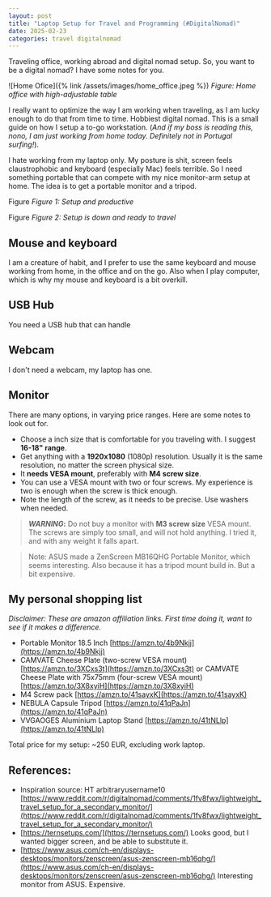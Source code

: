 ```yaml
---
layout: post
title: "Laptop Setup for Travel and Programming (#DigitalNomad)"
date: 2025-02-23
categories: travel digitalnomad
---
```


Traveling office, working abroad and digital nomad setup.
So, you want to be a digital nomad? I have some notes for you.

![Home Ofice]({% link /assets/images/home_office.jpeg %})
*Figure: Home office with high-adjustable table*

I really want to optimize the way I am working when traveling,
as I am lucky enough to do that from time to time. Hobbiest digital nomad.
This is a small guide on how I setup a to-go workstation.
(*And if my boss is reading this, nono, I am just working from home today. Definitely not in Portugal surfing!*).

I hate working from my laptop only. My posture is shit, screen feels claustrophobic and keyboard (especially Mac) feels terrible. So I need something portable that can compete with my nice monitor-arm setup at home. The idea is to get a portable monitor and a tripod.

Figure
*Figure 1: Setup and productive*

Figure
*Figure 2: Setup is down and ready to travel*

## Mouse and keyboard

I am a creature of habit, and I prefer to use the same keyboard and mouse working from home, in the office and on the go. Also when I play computer, which is why my mouse and keyboard is a bit overkill.

## USB Hub

You need a USB hub that can handle 

## Webcam

I don't need a webcam, my laptop has one.

## Monitor

There are many options, in varying price ranges. Here are some notes to look out for.

- Choose a inch size that is comfortable for you traveling with. I suggest **16-18" range**.
- Get anything with a **1920x1080** (1080p) resolution. Usually it is the same resolution, no matter the screen physical size.
- It **needs VESA mount**, preferably with **M4 screw size**.
- You can use a VESA mount with two or four screws. My experience is two is enough when the screw is thick enough.
- Note the length of the screw, as it needs to be precise. Use washers when needed.

> **_WARNING_:** Do not buy a monitor with **M3 screw size** VESA mount. The screws are simply too small, and will not hold anything. I tried it, and with any weight it falls apart.

> Note: ASUS made a ZenScreen MB16QHG Portable Monitor, which seems interesting. Also because it has a tripod mount build in. But a bit expensive.


## My personal shopping list

*Disclaimer: These are amazon affiliation links. First time doing it, want to see if it makes a difference.*

- Portable Monitor 18.5 Inch [https://amzn.to/4b9Nkjj](https://amzn.to/4b9Nkjj)
- CAMVATE Cheese Plate (two-screw VESA mount) [https://amzn.to/3XCxs3t](https://amzn.to/3XCxs3t) or 
  CAMVATE Cheese Plate with 75x75mm (four-screw VESA mount) [https://amzn.to/3X8xyiH](https://amzn.to/3X8xyiH)
- M4 Screw pack [https://amzn.to/41sayxK](https://amzn.to/41sayxK)
- NEBULA Capsule Tripod [https://amzn.to/41qPaJn](https://amzn.to/41qPaJn)
- VVGAOGES Aluminium Laptop Stand [https://amzn.to/41tNLlp](https://amzn.to/41tNLlp)

Total price for my setup: ~250 EUR, excluding work laptop.

## References:

 - Inspiration source: HT arbitraryusername10
   [https://www.reddit.com/r/digitalnomad/comments/1fv8fwx/lightweight_travel_setup_for_a_secondary_monitor/](https://www.reddit.com/r/digitalnomad/comments/1fv8fwx/lightweight_travel_setup_for_a_secondary_monitor/)
 - [https://ternsetups.com/](https://ternsetups.com/) Looks good, but I wanted bigger screen, and be able to substitute it.
 - [https://www.asus.com/ch-en/displays-desktops/monitors/zenscreen/asus-zenscreen-mb16qhg/](https://www.asus.com/ch-en/displays-desktops/monitors/zenscreen/asus-zenscreen-mb16qhg/) Interesting monitor from ASUS. Expensive.
